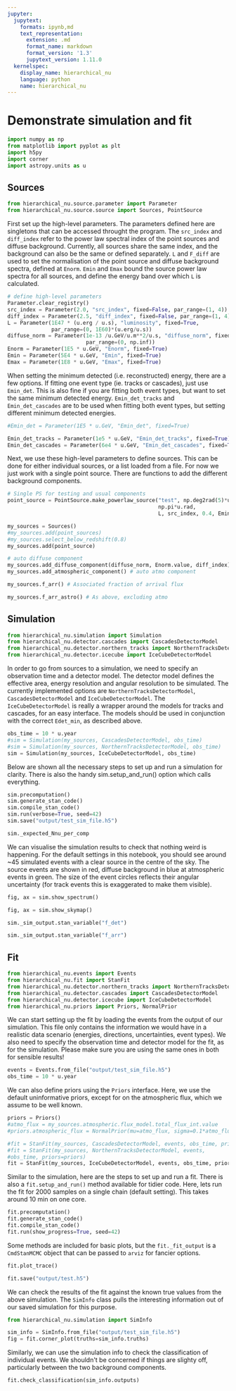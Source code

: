 ```yaml
---
jupyter:
  jupytext:
    formats: ipynb,md
    text_representation:
      extension: .md
      format_name: markdown
      format_version: '1.3'
      jupytext_version: 1.11.0
  kernelspec:
    display_name: hierarchical_nu
    language: python
    name: hierarchical_nu
---
```


# Demonstrate simulation and fit

```python
import numpy as np
from matplotlib import pyplot as plt
import h5py
import corner
import astropy.units as u
```

## Sources

```python
from hierarchical_nu.source.parameter import Parameter
from hierarchical_nu.source.source import Sources, PointSource
```

First set up the high-level parameters. The parameters defined here are singletons that can be accessed throught the program. The `src_index` and `diff_index` refer to the power law spectral index of the point sources and diffuse background. Currently, all sources share the same index, and the background can also be the same or defined separately. `L` and `F_diff` are used to set the normalisation of the point source and diffuse background spectra, defined at `Enorm`. `Emin` and `Emax` bound the source power law spectra for all sources, and define the energy band over which `L` is calculated. 

```python
# define high-level parameters
Parameter.clear_registry()
src_index = Parameter(2.0, "src_index", fixed=False, par_range=(1, 4))
diff_index = Parameter(2.5, "diff_index", fixed=False, par_range=(1, 4))
L = Parameter(1E47 * (u.erg / u.s), "luminosity", fixed=True, 
              par_range=(0, 1E60)*(u.erg/u.s))
diffuse_norm = Parameter(1e-13 /u.GeV/u.m**2/u.s, "diffuse_norm", fixed=True, 
                         par_range=(0, np.inf))
Enorm = Parameter(1E5 * u.GeV, "Enorm", fixed=True)
Emin = Parameter(5E4 * u.GeV, "Emin", fixed=True)
Emax = Parameter(1E8 * u.GeV, "Emax", fixed=True)
```

When setting the minimum detected (i.e. reconstructed) energy, there are a few options. If fitting one event type (ie. tracks or cascades), just use `Emin_det`. This is also fine if you are fitting both event types, but want to set the same minimum detected energy. `Emin_det_tracks` and `Emin_det_cascades` are to be used when fitting both event types, but setting different minimum detected energies. 

```python
#Emin_det = Parameter(1E5 * u.GeV, "Emin_det", fixed=True)

Emin_det_tracks = Parameter(1e5 * u.GeV, "Emin_det_tracks", fixed=True)
Emin_det_cascades = Parameter(6e4 * u.GeV, "Emin_det_cascades", fixed=True)
```

Next, we use these high-level parameters to define sources. This can be done for either individual sources, or a list loaded from a file. For now we just work with a single point source. There are functions to add the different background components.

```python
# Single PS for testing and usual components
point_source = PointSource.make_powerlaw_source("test", np.deg2rad(5)*u.rad,
                                                np.pi*u.rad, 
                                                L, src_index, 0.4, Emin, Emax)

my_sources = Sources()
#my_sources.add(point_sources)
#my_sources.select_below_redshift(0.8)
my_sources.add(point_source)

# auto diffuse component 
my_sources.add_diffuse_component(diffuse_norm, Enorm.value, diff_index) 
my_sources.add_atmospheric_component() # auto atmo component
```

```python
my_sources.f_arr() # Associated fraction of arrival flux
```

```python
my_sources.f_arr_astro() # As above, excluding atmo
```

## Simulation

```python
from hierarchical_nu.simulation import Simulation
from hierarchical_nu.detector.cascades import CascadesDetectorModel 
from hierarchical_nu.detector.northern_tracks import NorthernTracksDetectorModel
from hierarchical_nu.detector.icecube import IceCubeDetectorModel
```

In order to go from sources to a simulation, we need to specify an observation time and a detector model. The detector model defines the effective area, energy resolution and angular resolution to be simulated. The currently implemented options are `NorthernTracksDetectorModel`, `CascadesDetectorModel` and `IceCubeDetectorModel`. The `IceCubeDetectorModel` is really a wrapper around the models for tracks and cascades, for an easy interface. The models should be used in conjunction with the correct `Edet_min`, as described above.

```python
obs_time = 10 * u.year
#sim = Simulation(my_sources, CascadesDetectorModel, obs_time)
#sim = Simulation(my_sources, NorthernTracksDetectorModel, obs_time)
sim = Simulation(my_sources, IceCubeDetectorModel, obs_time)
```

Below are shown all the necessary steps to set up and run a simulation for clarity. There is also the handy sim.setup_and_run() option which calls everything.

```python
sim.precomputation()
sim.generate_stan_code()
sim.compile_stan_code()
sim.run(verbose=True, seed=42)
sim.save("output/test_sim_file.h5")
```

```python
sim._expected_Nnu_per_comp
```

We can visualise the simulation results to check that nothing weird is happening. For the default settings in this notebook, you should see around ~45 simulated events with a clear source in the centre of the sky. The source events are shown in red, diffuse background in blue at atmospheric events in green. The size of the event circles reflects their angular uncertainty (for track events this is exaggerated to make them visible).

```python
fig, ax = sim.show_spectrum()
```

```python
fig, ax = sim.show_skymap()
```

```python
sim._sim_output.stan_variable("f_det")
```

```python
sim._sim_output.stan_variable("f_arr")
```

## Fit 

```python
from hierarchical_nu.events import Events
from hierarchical_nu.fit import StanFit
from hierarchical_nu.detector.northern_tracks import NorthernTracksDetectorModel
from hierarchical_nu.detector.cascades import CascadesDetectorModel
from hierarchical_nu.detector.icecube import IceCubeDetectorModel
from hierarchical_nu.priors import Priors, NormalPrior
```

We can start setting up the fit by loading the events from the output of our simulation. This file only contains the information we would have in a realistic data scenario (energies, directions, uncertainties, event types). We also need to specify the observation time and detector model for the fit, as for the simulation. Please make sure you are using the same ones in both for sensible results!

```python
events = Events.from_file("output/test_sim_file.h5")
obs_time = 10 * u.year
```

We can also define priors using the `Priors` interface. Here, we use the default uninformative priors, except for on the atmospheric flux, which we assume to be well known.

```python
priors = Priors()
#atmo_flux = my_sources.atmospheric.flux_model.total_flux_int.value
#priors.atmospheric_flux = NormalPrior(mu=atmo_flux, sigma=0.1*atmo_flux)
```

```python
#fit = StanFit(my_sources, CascadesDetectorModel, events, obs_time, priors=priors)
#fit = StanFit(my_sources, NorthernTracksDetectorModel, events, 
#obs_time, priors=priors)
fit = StanFit(my_sources, IceCubeDetectorModel, events, obs_time, priors=priors)
```

Similar to the simulation, here are the steps to set up and run a fit. There is also a `fit.setup_and_run()` method available for tidier code. Here, lets run the fit for 2000 samples on a single chain (default setting). This takes around 10 min on one core.

```python
fit.precomputation()
fit.generate_stan_code()
fit.compile_stan_code()
fit.run(show_progress=True, seed=42)
```

Some methods are included for basic plots, but the `fit._fit_output` is a `CmdStanMCMC` object that can be passed to `arviz` for fancier options.

```python
fit.plot_trace()
```

```python
fit.save("output/test.h5")
```

We can check the results of the fit against the known true values from the above simulation. The `SimInfo` class pulls the interesting information out of our saved simulation for this purpose. 

```python
from hierarchical_nu.simulation import SimInfo
```

```python
sim_info = SimInfo.from_file("output/test_sim_file.h5")
fig = fit.corner_plot(truths=sim_info.truths)
```

Similarly, we can use the simulation info to check the classification of individual events. We shouldn't be concerned if things are slighty off, particularly between the two background components. 

```python
fit.check_classification(sim_info.outputs)
```

```python

```
